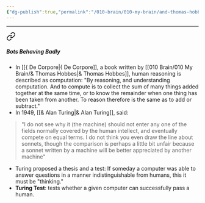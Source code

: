 ```yaml
---
{"dg-publish":true,"permalink":"/010-brain/010-my-brain/and-thomas-hobbes/","created":"2022-06-24T11:08:15.000-04:00","updated":"2025-04-07T23:49:57.757-04:00"}
---
```


---


<div class="transclusion internal-embed is-loaded"><a class="markdown-embed-link" href="/010-brain/010-my-brain/the-signals-are-talking/#bots-behaving-badly" aria-label="Open link"><svg xmlns="http://www.w3.org/2000/svg" width="24" height="24" viewBox="0 0 24 24" fill="none" stroke="currentColor" stroke-width="2" stroke-linecap="round" stroke-linejoin="round" class="svg-icon lucide-link"><path d="M10 13a5 5 0 0 0 7.54.54l3-3a5 5 0 0 0-7.07-7.07l-1.72 1.71"></path><path d="M14 11a5 5 0 0 0-7.54-.54l-3 3a5 5 0 0 0 7.07 7.07l1.71-1.71"></path></svg></a><div class="markdown-embed">



##### Bots Behaving Badly


- In [[{ De Corpore\|{ De Corpore]], a book written by [[010 Brain/010 My Brain/& Thomas Hobbes\|& Thomas Hobbes]], human reasoning is described as computation: "By reasoning, and understanding computation. And to compute is to collect the sum of many things added together at the same time, or to know the remainder when one thing has been taken from another. To reason therefore is the same as to add or subtract."
- In 1949, [[& Alan Turing\|& Alan Turing]], said: 
> "I do not see why it (the machine) should not enter any one of the fields normally covered by the human intellect, and eventually compete on equal terms. I do not think you even draw the line about sonnets, though the comparison is perhaps a little bit unfair because a sonnet written by a machine will be better appreciated by another machine"
- Turing proposed a thesis and a test: If someday a computer was able to answer questions in a manner indistinguishable from humans, this it must be "thinking."
- **Turing Test**: tests whether a given computer can successfully pass a human.

</div></div>
